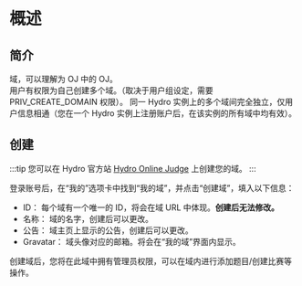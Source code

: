 # 概述

## 简介

域，可以理解为 OJ 中的 OJ。  
用户有权限为自己创建多个域。（取决于用户组设定，需要 PRIV_CREATE_DOMAIN 权限）。
同一 Hydro 实例上的多个域间完全独立，仅用户信息相通（您在一个 Hydro 实例上注册账户后，在该实例的所有域中均有效）。  

## 创建
:::tip
您可以在 Hydro 官方站 [Hydro Online Judge](https://hydro.org.cn/) 上创建您的域。
:::

登录账号后，在“我的”选项卡中找到“我的域”，并点击“创建域”，填入以下信息：

- ID： 每个域有一个唯一的 ID，将会在域 URL 中体现。**创建后无法修改。**
- 名称： 域的名字，创建后可以更改。
- 公告： 域主页上显示的公告，创建后可以更改。
- Gravatar： 域头像对应的邮箱。将会在“我的域”界面内显示。

创建域后，您将在此域中拥有管理员权限，可以在域内进行添加题目/创建比赛等操作。

